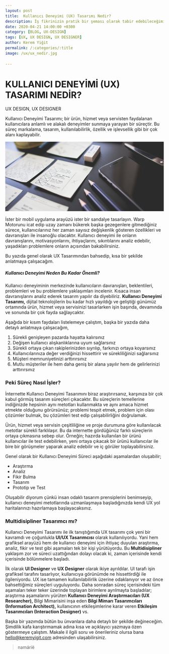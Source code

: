 ```yaml
---
layout: post
title:  Kullanıcı Deneyimi (UX) Tasarımı Nedir?
description: İş fikrinizin pratik bir şeması olarak tabir edebileceğimiz yalın kanvas nedir? nasıl oluşturulur?
date: 2020-04-21 14:00:00 +0300
category: [BLOG, UX-DESIGN]
tags: [UX, UX DESIGN, UX DESIGNER]
author: Kerem Yiğit
permalink: /:categories/:title
image: /ux/ux_nedir.jpg

---
```

# KULLANICI DENEYİMİ (UX) TASARIMI NEDİR?

<div class="tags">UX DESIGN, UX DESIGNER</div>
<div class="space100"></div>

Kullanıcı Deneyimi Tasarımı; bir ürün, hizmet veya servisten faydalanan kullanıcılara anlamlı ve alakalı deneyimler sunmaya yarayan bir süreçtir. Bu süreç markalama, tasarım, kullanılabilirlik, özellik ve işlevsellik gibi bir çok alanı kaplayabilir.

![Lean Canvas (Yalın Kanvas şablonu nasıl oluşturulur?)](/img/blog/ux/ux_nedir/ux_nedir.jpg "Yalın Kanvas (Lean Canvas) Şablonu")

İster bir mobil uygulama arayüzü ister bir sandalye tasarlayın. Warp Motorunu icat edip uzay zamanı bükerek başka gezegenlere gitmediğiniz sürece, kullanıcılarınız her zaman sayısız değişkenlik gösteren özellikleri ve davranışları ile insanoğlu olacaktır.
Kullanıcı deneyimi ile onların davranışlarını, motivasyonlarını, ihtiyaçlarını, sıkıntılarını analiz edebilir, yaşadıkları problemlere onların açısından bakabilirsiniz. 

Bu yazıda genel olarak UX Tasarımından bahsedip, kısa bir şekilde anlatmaya çalışacağım. 

##### Kullanıcı Deneyimi Neden Bu Kadar Önemli?

Kullanıcı deneyiminin merkezinde kullanıcıların davranışları, beklentileri, problemleri ve bu problemlere yaklaşımları incelenir. Kısaca insan davranışlarını analiz ederek tasarım yapılır da diyebiliriz.
**Kullanıcı Deneyimi Tasarımı,** dijital teknolojilerin bu kadar hızlı yayıldığı ve geliştiği günümüz ortamında ürün, hizmet veya servisinizi tasarlarken işin başında, devamında ve sonunda bir çok fayda sağlaycaktır.

Aşağıda bir kısım faydaları listelemeye çalıştım, başka bir yazıda daha detaylı anlatmaya çalışacağım,
1. Sürekli genişleyen pazarda hayatta kalırsınız
2. Değişen kullanıcı alışkanlıklarına uyum sağlarsınız
3. Sürekli ortaya çıkan rakiplerinizden sıyrılıp, farkınızı ortaya koyarsınız
4. Kullanıcılarınıza değer verdiğinizi hissettirir ve sürekliliğinizi sağlarsınız
5. Müşteri memnuniyetinizi arttırırsınız
6. Mutlu müşteriler ile hem daha geniş bir alana yayılır hem de gelirlerinizi arttırırsınız

### Peki Süreç Nasıl İşler?

İnternette Kullanıcı Deneyimi Tasarımını biraz araştırırsanız, karşınıza bir çok kabul görmüş tasarım süreçleri çıkacaktır. Bu süreçlerin temellerine indiğinizde hepsinin aynı metotları kullanmakta ve aynı amaca hizmet etmekte olduğunu görürsünüz; problemi tespit etmek, problem için olası çözümler bulmak, bu çözümleri test edip çalışabilirliğini doğrulamak.

Ürün, hizmet veya servisin çeşitliliğine ve proje durumuna göre kullanılacak metotlar sürekli farklılaşır. Bu da internette gördüğünüz farklı süreçlerin ortaya çıkmasına sebep olur. Örneğin; hazırda kullanılan bir ürünü kullanıcılar ile test edebilirken, yeni ortaya çıkacak bir ürünü kullanıcılar ile bire bir görüşmeler yaparak analiz edebilir ve iç görüler toplayabilirsiniz.

Genel olarak bir Kullanıcı Deneyimi Süreci aşağıdaki aşamalardan oluşabilir;
- Araştırma
- Analiz
- Fikir Bulma
- Tasarım
- Prototip ve Test

Oluşabilir diyorum çünkü insan odaklı tasarım prensiplerini benimseyip, kullanıcı deneyimi metotlarında uzmanlaşmaya başladığınızda kendi UX yol haritalarınızı hazırlamaya başlayacaksınız.



### Multidisipliner Tasarımcı mı?

Kullanıcı Deneyimi Tasarımı ile ilk tanıştığımda UX tasarımı çok yeni bir kavramdı ve çoğunlukla **UI/UX Tasarımcısı** olarak kullanılıyordu. Yani hem grafiksel arayüzü hem de kullanıcı deneyimi için ihtiyaç duyulan araştırma, analiz, fikir ve test gibi aşamaları tek bir kişi yürütüyordu. Bu **Multidisipliner** yaklaşım zor ve süreci uzattığından dolayı olacak ki, zaman içerisinde kendi içerisinde bölünmelere başladı. 

İlk olarak **UI Designer** ve **UX Designer** olarak ikiye ayrıldılar. UI tarafı işin grafiksel tarafını tasarlıyor, kullanıcıya görünümde ne hissettirdiği ile ilgileniyordu. UX ise tamamen kullanılabilirlik üzerine odaklanıyor ve az önce bahsettiğimiz süreçleri uyguluyordu. Daha sonradan süreç içerisindeki tüm aşamaları teker teker üzerinde toplayan birimlere ayrılmayta başladılar; araştırma aşamalarını yürüten **Kullanıcı Deneyimi Araştırmacıları (UX Researcher),** Bilgi Mimarisini inşa eden **Bilgi Mimarı Tasarımcıları (Information Architect),** kullanıcının etkileşimlerine karar veren **Etkileşim Tasarımcıları (Interaction Designer)** vs. 

Başka bir yazımda bütün bu ünvanlara daha detaylı bir şekilde değineceğim. Şimdilik kafa karıştırmamak adına kısa ve açıklayıcı yazmaya özen göstermeye çalıştım. Makale il ilgili soru ve önerileriniz olursa bana <a href="mailto:hello@keremyigit.com" target="_blank">hello@keremyigit.com</a> adresinden ulaşabilirsiniz.

> namárië

<div class="space150"></div>
